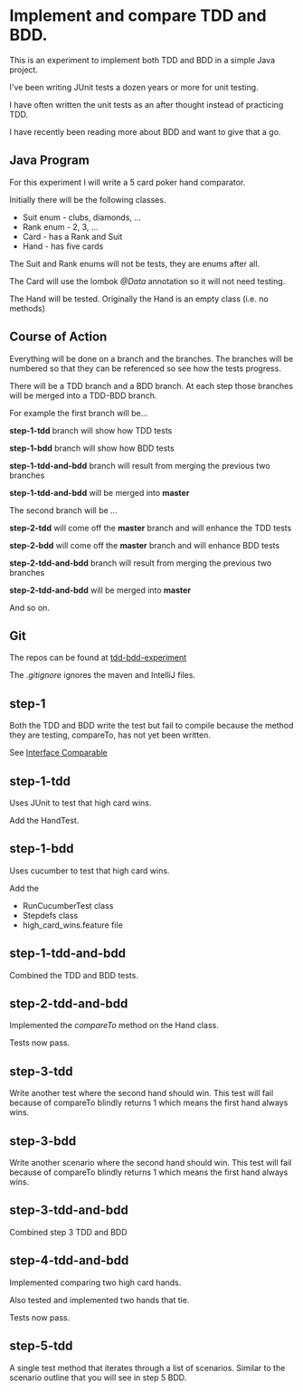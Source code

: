 # Implement and compare TDD and BDD.

This is an experiment to implement both TDD and BDD in a simple Java project.

I've been writing JUnit tests a dozen years or more for unit testing.

I have often written the unit tests as an after thought instead of practicing TDD.

I have recently been reading more about BDD and want to give that a go.

## Java Program

For this experiment I will write a 5 card poker hand comparator.

Initially there will be the following classes.

* Suit enum - clubs, diamonds, ...
* Rank enum - 2, 3, ...
* Card - has a Rank and Suit
* Hand - has five cards

The Suit and Rank enums will not be tests, they are enums after all.

The Card will use the lombok _@Data_ annotation so it will not need testing.

The Hand will be tested. Originally the Hand is an empty class (i.e. no methods)

## Course of Action

Everything will be done on a branch and the branches. The branches will be numbered so that they can be referenced so see how the tests progress.

There will be a TDD branch and a BDD branch. At each step those branches will be merged into a TDD-BDD branch.

For example the first branch will be...

__step-1-tdd__ branch will show how TDD tests

__step-1-bdd__ branch will show how BDD tests

__step-1-tdd-and-bdd__ branch will result from merging the previous two branches

__step-1-tdd-and-bdd__ will be merged into __master__


The second branch will be ...

__step-2-tdd__ will come off the __master__ branch and will enhance the TDD tests

__step-2-bdd__ will come off the __master__ branch and will enhance BDD tests

__step-2-tdd-and-bdd__ branch will result from merging the previous two branches

__step-2-tdd-and-bdd__ will be merged into __master__

And so on.

## Git 

The repos can be found at [tdd-bdd-experiment](https://github.com/gpratte/tdd-bdd-experiment.git)

The _.gitignore_ ignores the maven and IntelliJ files.

## step-1
Both the TDD and BDD write the test but fail to compile because the method they are testing, compareTo, has not yet been written.

See [Interface Comparable<T>](https://docs.oracle.com/javase/8/docs/api/java/lang/Comparable.html)

## step-1-tdd

Uses JUnit to test that high card wins.

Add the HandTest.

## step-1-bdd

Uses cucumber to test that high card wins.

Add the
* RunCucumberTest class
* Stepdefs class
* high_card_wins.feature file

## step-1-tdd-and-bdd

Combined the TDD and BDD tests.

## step-2-tdd-and-bdd

Implemented the _compareTo_ method on the Hand class. 

Tests now pass.

## step-3-tdd

Write another test where the second hand should win. This test will fail because of compareTo blindly returns 1 which means the first hand always wins.
## step-3-bdd

Write another scenario where the second hand should win. This test will fail because of compareTo blindly returns 1 which means the first hand always wins.

## step-3-tdd-and-bdd

Combined step 3 TDD and BDD

## step-4-tdd-and-bdd

Implemented comparing two high card hands.

Also tested and implemented two hands that tie.

Tests now pass.

## step-5-tdd
A single test method that iterates through a list of scenarios. Similar to the scenario outline that you will see in step 5 BDD.
